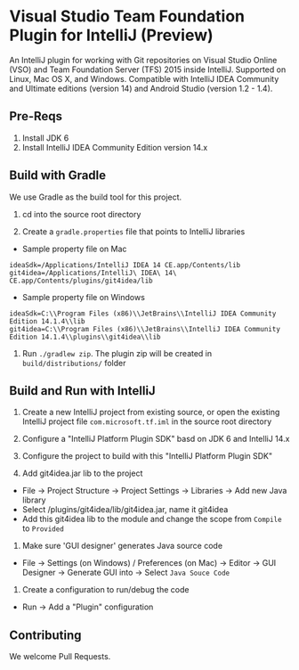 # Visual Studio Team Foundation Plugin for IntelliJ (Preview)

An IntelliJ plugin for working with Git repositories on Visual Studio Online (VSO) and Team Foundation Server (TFS) 2015 inside IntelliJ.
Supported on Linux, Mac OS X, and Windows.
Compatible with IntelliJ IDEA Community and Ultimate editions (version 14) and Android Studio (version 1.2 - 1.4).


## Pre-Reqs
1. Install JDK 6 
1. Install IntelliJ IDEA Community Edition version 14.x


## Build with Gradle

We use Gradle as the build tool for this project.  
1. cd into the source root directory

1. Create a `gradle.properties` file that points to IntelliJ libraries

  * Sample property file on Mac
```
ideaSdk=/Applications/IntelliJ IDEA 14 CE.app/Contents/lib
git4idea=/Applications/IntelliJ\ IDEA\ 14\ CE.app/Contents/plugins/git4idea/lib    
```

  * Sample property file on Windows
```
ideaSdk=C:\\Program Files (x86)\\JetBrains\\IntelliJ IDEA Community Edition 14.1.4\\lib
git4idea=C:\\Program Files (x86)\\JetBrains\\IntelliJ IDEA Community Edition 14.1.4\\plugins\\git4idea\\lib
```

1. Run `./gradlew zip`. The plugin zip will be created in `build/distributions/` folder


## Build and Run with IntelliJ
1. Create a new IntelliJ project from existing source, or open the existing IntelliJ project file `com.microsoft.tf.iml` in the source root directory

1. Configure a "IntelliJ Platform Plugin SDK" basd on JDK 6 and IntelliJ 14.x

1. Configure the project to build with this "IntelliJ Platform Plugin SDK" 

1. Add git4idea.jar lib to the project
  * File -> Project Structure -> Project Settings -> Libraries -> Add new Java library
  * Select <IntelliJ community edition location on disk>/plugins/git4idea/lib/git4idea.jar, name it git4idea
  * Add this git4idea lib to the module and change the scope from `Compile` to `Provided`
  
1. Make sure 'GUI designer' generates Java source code
  * File -> Settings (on Windows) / Preferences (on Mac) -> Editor -> GUI Designer -> Generate GUI into -> Select `Java Souce Code`  
  
1. Create a configuration to run/debug the code
  * Run -> Add a "Plugin" configuration 
  

## Contributing

We welcome Pull Requests. 

